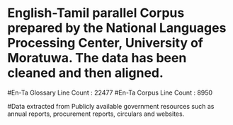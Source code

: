 # English-Tamil parallel Corpus prepared by the National Languages Processing Center, University of Moratuwa. The data has been cleaned and then aligned. 
#En-Ta Glossary Line Count : 22477 
#En-Ta Corpus Line Count : 8950

#Data extracted from Publicly available government resources such as annual reports, procurement reports, circulars and websites.